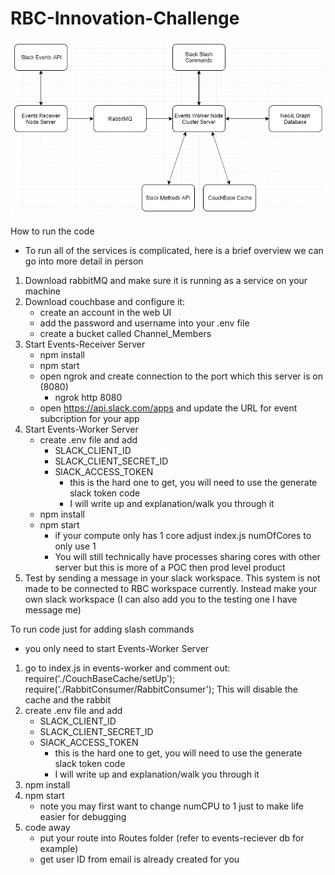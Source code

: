 # RBC-Innovation-Challenge

![Project Architecture](Overview_Assets/RBC_Innovation_Challenge_Architecture.PNG)

How to run the code
- To run all of the services is complicated, here is a brief overview we can go into more detail in person
1) Download rabbitMQ and make sure it is running as a service on your machine
2) Download couchbase and configure it:
    - create an account in the web UI
    - add the password and username into your .env file
    - create a bucket called Channel_Members
3) Start Events-Receiver Server
    - npm install
    - npm start
    - open ngrok and create connection to the port which this server is on (8080)
        - ngrok http 8080
    - open https://api.slack.com/apps and update the URL for event subcription for your app
4) Start Events-Worker Server
    - create .env file and add
         - SLACK_CLIENT_ID
         - SLACK_CLIENT_SECRET_ID
         - SlACK_ACCESS_TOKEN
            - this is the hard one to get, you will need to use the generate slack token code
            - I will write up and explanation/walk you through it
    - npm install
    - npm start
        - if your compute only has 1 core adjust index.js numOfCores to only use 1
        - You will still technically have processes sharing cores with other server but this is more of a POC then prod level product
5) Test by sending a message in your slack workspace. This system is not made to be connected to RBC workspace currently. Instead make your own slack workspace (I can also add you to the testing one I have message me)

To run code just for adding slash commands
  - you only need to start Events-Worker Server
  1) go to index.js in events-worker and comment out:
    require('./CouchBaseCache/setUp');
    require('./RabbitConsumer/RabbitConsumer');
  This will disable the cache and the rabbit
  2) create .env file and add
      - SLACK_CLIENT_ID
      - SLACK_CLIENT_SECRET_ID
      - SlACK_ACCESS_TOKEN
          - this is the hard one to get, you will need to use the generate slack token code
          - I will write up and explanation/walk you through it
  3) npm install
  4) npm start
      - note you may first want to change numCPU to 1 just to make life easier for debugging
  5) code away
      - put your route into Routes folder (refer to events-reciever db for example)
      - get user ID from email is already created for you

